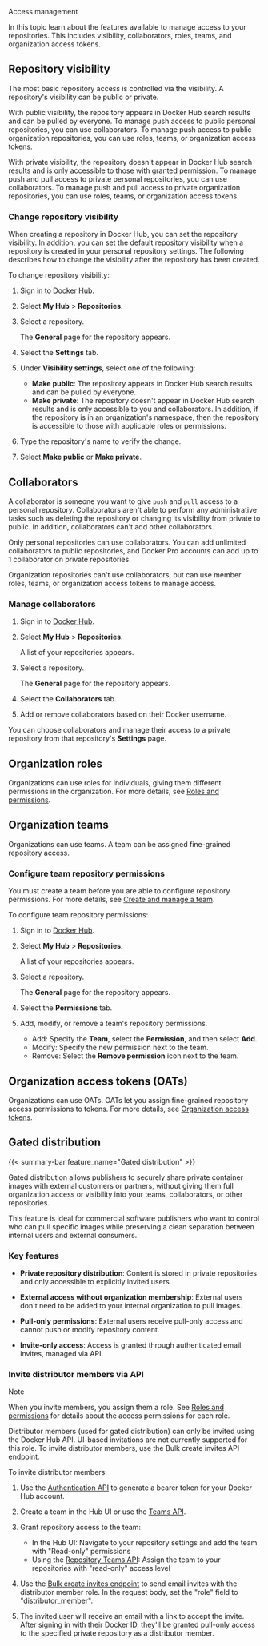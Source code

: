 Access management


In this topic learn about the features available to manage access to your
repositories. This includes visibility, collaborators, roles, teams, and
organization access tokens.

## Repository visibility

The most basic repository access is controlled via the visibility. A
repository's visibility can be public or private.

With public visibility, the repository appears in Docker Hub search results and
can be pulled by everyone. To manage push access to public personal
repositories, you can use collaborators. To manage push access to public
organization repositories, you can use roles, teams, or organization access
tokens.

With private visibility, the repository doesn't appear in Docker Hub search
results and is only accessible to those with granted permission. To manage push
and pull access to private personal repositories, you can use collaborators. To
manage push and pull access to private organization repositories, you can use
roles, teams, or organization access tokens.

### Change repository visibility

When creating a repository in Docker Hub, you can set the repository visibility.
In addition, you can set the default repository visibility when a repository is
created in your personal repository settings. The following describes how to
change the visibility after the repository has been created.

To change repository visibility:

1. Sign in to [Docker Hub](https://hub.docker.com).
2. Select **My Hub** > **Repositories**.
3. Select a repository.

   The **General** page for the repository appears.

4. Select the **Settings** tab.
5. Under **Visibility settings**, select one of the following:

   - **Make public**: The repository appears in Docker Hub search results and can be
     pulled by everyone.
   - **Make private**: The repository doesn't appear in Docker Hub search results
     and is only accessible to you and collaborators. In addition, if the
     repository is in an organization's namespace, then the repository
     is accessible to those with applicable roles or permissions.

6. Type the repository's name to verify the change.
7. Select **Make public** or **Make private**.

## Collaborators

A collaborator is someone you want to give `push` and `pull` access to a
personal repository. Collaborators aren't able to perform any administrative
tasks such as deleting the repository or changing its visibility from private to
public. In addition, collaborators can't add other collaborators.

Only personal repositories can use collaborators. You can add unlimited
collaborators to public repositories, and Docker Pro accounts can add up to 1
collaborator on private repositories.

Organization repositories can't use collaborators, but can use member roles,
teams, or organization access tokens to manage access.

### Manage collaborators

1. Sign in to [Docker Hub](https://hub.docker.com).

2. Select **My Hub** > **Repositories**.

   A list of your repositories appears.

3. Select a repository.

   The **General** page for the repository appears.

4. Select the **Collaborators** tab.

5. Add or remove collaborators based on their Docker username.

You can choose collaborators and manage their access to a private
repository from that repository's **Settings** page.

## Organization roles

Organizations can use roles for individuals, giving them different
permissions in the organization. For more details, see [Roles and
permissions](/manuals/security/for-admins/roles-and-permissions.md).

## Organization teams

Organizations can use teams. A team can be assigned fine-grained repository
access.

### Configure team repository permissions

You must create a team before you are able to configure repository permissions.
For more details, see [Create and manage a
team](/manuals/admin/organization/manage-a-team.md).

To configure team repository permissions:

1. Sign in to [Docker Hub](https://hub.docker.com).

2. Select **My Hub** > **Repositories**.

   A list of your repositories appears.

3. Select a repository.

   The **General** page for the repository appears.

4. Select the **Permissions** tab.

5. Add, modify, or remove a team's repository permissions.

   - Add: Specify the **Team**, select the **Permission**, and then select **Add**.
   - Modify: Specify the new permission next to the team.
   - Remove: Select the **Remove permission** icon next to the team.

## Organization access tokens (OATs)

Organizations can use OATs. OATs let you assign fine-grained repository access
permissions to tokens. For more details, see [Organization access
tokens](/manuals/security/for-admins/access-tokens.md).

## Gated distribution

{{< summary-bar feature_name="Gated distribution" >}}

Gated distribution allows publishers to securely share private container images with external customers or partners, without giving them full organization access or visibility into your teams, collaborators, or other repositories.

This feature is ideal for commercial software publishers who want to control who can pull specific images while preserving a clean separation between internal users and external consumers.

### Key features

- **Private repository distribution**: Content is stored in private repositories and only accessible to explicitly invited users.

- **External access without organization membership**: External users don't need to be added to your internal organization to pull images.

- **Pull-only permissions**: External users receive pull-only access and cannot push or modify repository content.

- **Invite-only access**: Access is granted through authenticated email invites, managed via API.

### Invite distributor members via API

> [!NOTE]
> When you invite members, you assign them a role. See [Roles and permissions](/manuals/security/for-admins/roles-and-permissions.md) for details about the access permissions for each role.

Distributor members (used for gated distribution) can only be invited using the Docker Hub API. UI-based invitations are not currently supported for this role. To invite distributor members, use the Bulk create invites API endpoint.

To invite distributor members:

1. Use the [Authentication API](https://docs.docker.com/reference/api/hub/latest/#tag/authentication-api/operation/AuthCreateAccessToken) to generate a bearer token for your Docker Hub account.

2. Create a team in the Hub UI or use the [Teams API](https://docs.docker.com/reference/api/hub/latest/#tag/groups/paths/~1v2~1orgs~1%7Borg_name%7D~1groups/post).

3. Grant repository access to the team:
   - In the Hub UI: Navigate to your repository settings and add the team with "Read-only" permissions
   - Using the [Repository Teams API](https://docs.docker.com/reference/api/hub/latest/#tag/repositories/paths/~1v2~1repositories~1%7Bnamespace%7D~1%7Brepository%7D~1groups/post): Assign the team to your repositories with "read-only" access level

4. Use the [Bulk create invites endpoint](https://docs.docker.com/reference/api/hub/latest/#tag/invites/paths/~1v2~1invites~1bulk/post) to send email invites with the distributor member role. In the request body, set the "role" field to "distributor_member".

5. The invited user will receive an email with a link to accept the invite. After signing in with their Docker ID, they'll be granted pull-only access to the specified private repository as a distributor member.
